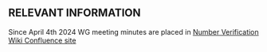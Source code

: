 ## RELEVANT INFORMATION

Since April 4th 2024 WG meeting minutes are placed in [Number Verification Wiki Confluence site](https://wiki.camaraproject.org/display/CAM/Number+Verification)